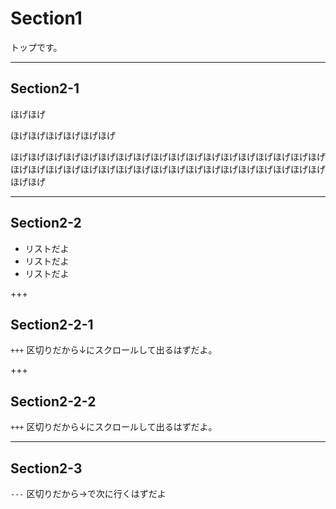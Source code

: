 # Section1
トップです。

---

## Section2-1
ほげほげ

ほげほげほげほげほげほげ

ほげほげほげほげほげほげほげほげほげほげほげほげほげほげほげほげほげほげほげほげほげほげほげほげほげほげほげほげほげほげほげほげほげほげほげほげほげほげ

---

## Section2-2
- リストだよ
- リストだよ
- リストだよ

+++

## Section2-2-1
`+++` 区切りだから↓にスクロールして出るはずだよ。

+++

## Section2-2-2
`+++` 区切りだから↓にスクロールして出るはずだよ。

---

## Section2-3
`---` 区切りだから→で次に行くはずだよ
